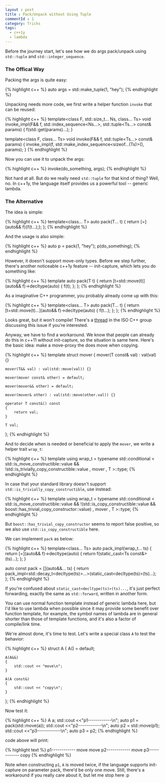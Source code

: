 ```yaml
---
layout : post
title : Pack/Unpack without Using Tuple
commentId : 1
category: Tricks
tags:
  - c++1y
  - lambda
---
```


Before the journey start, let's see how we do args pack/unpack using `std::tuple` and `std::integer_sequence`.

### The Offical Way

Packing the args is quite easy:

{% highlight c++ %}
auto args = std::make_tuple(1, "hey");
{% endhighlight %}

Unpacking needs more code, we first write a helper function `invoke` that can be reused:

{% highlight c++ %}
template<class F, std::size_t... Ns, class... Ts>
void invoke_impl(F&& f, std::index_sequence<Ns...>, std::tuple<Ts...> const& params)
{
    f(std::get<Ns>(params)...);
}

template<class F, class... Ts>
void invoke(F&& f, std::tuple<Ts...> const& params)
{
    invoke_impl(f, std::make_index_sequence<sizeof...(Ts)>(), params);
}
{% endhighlight %}

Now you can use it to unpack the args:

{% highlight c++ %}
invoke(do_something, args);
{% endhighlight %}

Not hard at all.
But do we really need `std::tuple` for that kind of thing?
Well, no. In c++1y, the language itself provides us a powerful tool -- generic lambda.

### The Alternative

The idea is simple:

{% highlight c++ %}
template<class... T>
auto pack(T... t)
{
    return [=](auto&& f){f(t...);};
};
{% endhighlight %}

And the usage is also simple:

{% highlight c++ %}
auto p = pack(1, "hey");
p(do_something);
{% endhighlight %}

However, it doesn't support move-only types. Before we step further, there's another noticeable c++1y feature -- init-capture, which lets you do something like:

{% highlight c++ %}
template<class T>
auto pack(T t)
{
    return [t=std::move(t)](auto&& f)->decltype(auto)
    {
        f(t);
    };
};
{% endhighlight %}

As a imaginative C++ programmer, you probably already come up with this:

{% highlight c++ %}
template<class... T>
auto pack(T... t)
{
    return [t=std::move(t)...](auto&& f)->decltype(auto)
    {
        f(t...);
    };
};
{% endhighlight %}

Looks great, but it won't compile!
There's a [thread](https://groups.google.com/a/isocpp.org/forum/#!topic/std-discussion/ePRzn4K7VcM) in the ISO C++ group discussing this issue if you're interested.

Anyway, we have to find a workaround. We know that people can already do this in c++11 without init-capture, so the situation is same here. Here's the basic idea: make a move-proxy the does move when copying.

{% highlight c++ %}
template<class T>
struct mover
{
    mover(T const& val) : val(val) {}

    mover(T&& val) : val(std::move(val)) {}

    mover(mover const& other) = default;

    mover(mover&& other) = default; 

    mover(mover& other) : val(std::move(other.val)) {}

    operator T const&() const
    {
        return val; 
    }

    T val;
};
{% endhighlight %}

And to decide when is needed or beneficial to apply the `mover`, we write a helper trait `wrap_t`:

{% highlight c++ %}
template<class T>
using wrap_t = typename std::conditional
    <
        std::is_move_constructible<T>::value
    && !std::is_trivially_copy_constructible<T>::value
      , mover<T>
      , T
    >::type;
{% endhighlight %}

In case that your standard library doesn't support `std::is_trivially_copy_constructible`, use instead:

{% highlight c++ %}
template<class T>
using wrap_t = typename std::conditional
    <
        std::is_move_constructible<T>::value
    && !(std::is_copy_constructible<T>::value && boost::has_trivial_copy_constructor<T>::value)
      , mover<T>
      , T
    >::type;
{% endhighlight %}

But `boost::has_trivial_copy_constructor` seems to report false positive, so we also use `std::is_copy_constructible` here.

We can implement `pack` as below:

{% highlight c++ %}
template<class... Ts>
auto pack_impl(wrap_t<Ts>... ts)
{
    return [=](auto&& f)->decltype(auto)
    {
        return f(static_cast<Ts const&>(ts)...);
    };
}

auto const pack = [](auto&&... ts)
{
    return pack_impl<std::decay_t<decltype(ts)>...>(static_cast<decltype(ts)>(ts)...);
};
{% endhighlight %}

If you're confused about `static_cast<decltype(ts)>(ts)...`, it's just perfect forwarding, exactly the same as `std::forward`, written in another form.

You can use normal function template instead of generic lambda here, but I'd like to use lambda when possible since it may provide some benefit over function template, for example, the symbol names of lambda are in general shorter than those of template functions, and it's also a factor of compile/link time.

We're almost done, it's time to test. Let's write a special class `A` to test the behavior:

{% highlight c++ %}
struct A
{
    A() = default;

    A(A&&)
    {
        std::cout << "move\n";
    }

    A(A const&)
    {
        std::cout << "copy\n";
    }
};
{% endhighlight %}

Now test it:

{% highlight c++ %}
A a;
std::cout <<"p1------------\n";
auto p1 = pack(std::move(a));
std::cout <<"p2------------\n";
auto p2 = std::move(p1);
std::cout <<"p3------------\n";
auto p3 = p2;
{% endhighlight %}

code above will print:

{% highlight text %}
p1------------
move
move
p2------------
move
p3------------
copy
{% endhighlight %}

Note when constructing `p1`, `A` is moved twice, if the language supports init-capture on parameter pack, there'd be only one move. Still, there's a workaround if you really care about it, but let me stop here :p
